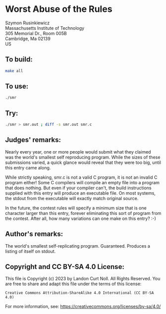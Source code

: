 # Worst Abuse of the Rules

Szymon Rusinkiewicz\
Massachusetts Institute of Technology\
305 Memorial Dr., Room 005B\
Cambridge, Ma  02139\
US

## To build:

```sh
make all
```

## To use:

```sh
./smr
```

## Try:

```sh
./smr > smr.out ; diff -s smr.out smr.c
```

## Judges' remarks:

Nearly every year, one or more people would submit what they claimed\
was the world's smallest self reproducing program.  While the sizes
of these submissions varied, a quick glance would reveal that they
were too big, until this entry came along.

While strictly speaking, smr.c is not a valid C program, it is
not an invalid C program either!  Some C compilers will compile
an empty file into a program that does nothing.  But even if your
compiler can't, the build instructions supplied with this entry
will produce an executable file.  On most systems, the stdout
from the executable will exactly match original source.

In the future, the contest rules will specify a minimum size that is one
character larger than this entry, forever eliminating this sort of program from
the contest.  After all, how many variations can one make on this entry? :-)

## Author's remarks:

The world's smallest self-replicating program. Guaranteed.
Produces a listing of itself on stdout.

## Copyright and CC BY-SA 4.0 License:

This file is Copyright (c) 2023 by Landon Curt Noll.  All Rights Reserved.
You are free to share and adapt this file under the terms of this license:

    Creative Commons Attribution-ShareAlike 4.0 International (CC BY-SA 4.0)

For more information, see: https://creativecommons.org/licenses/by-sa/4.0/
